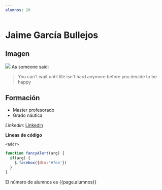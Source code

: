 ```yaml
---
alumnos: 20
---
```

# Jaime García Bullejos


## Imagen
![](https://d7lju56vlbdri.cloudfront.net/var/ezwebin_site/storage/images/_aliases/img_1col/noticias/un-barco-inteligente-viajara-sin-tripulacion-entre-reino-unido-y-ee-uu/8179445-1-esl-MX/Un-barco-inteligente-viajara-sin-tripulacion-entre-Reino-Unido-y-EE-UU.jpg)
As someone said:
> You can't wait until life isn't hard anymore before you decide to be happy


## Formación
* Master profesorado
* Grado náutica 


*Linkedin:*
[Linkedin](https://es.linkedin.com/in/jaime-garc%C3%ADa-bullejos-923717142)

**Lineas de código**

`<addr>` 

```javascript
function fancyAlert(arg) {
  if(arg) {
    $.facebox({div:'#foo'})
  }
}
```

El número de alumnos es {{page.alumnos}}